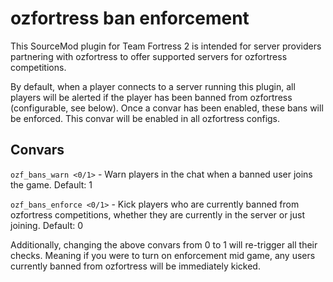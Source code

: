 # ozfortress ban enforcement

This SourceMod plugin for Team Fortress 2 is intended for server providers partnering with ozfortress to offer supported servers for ozfortress competitions.

By default, when a player connects to a server running this plugin, all players will be alerted if the player has been banned from ozfortress (configurable, see below). Once a convar has been enabled, these bans will be enforced. This convar will be enabled in all ozfortress configs.

## Convars

`ozf_bans_warn <0/1>` - Warn players in the chat when a banned user joins the game. Default: 1

`ozf_bans_enforce <0/1>` - Kick players who are currently banned from ozfortress competitions, whether they are currently in the server or just joining. Default: 0

Additionally, changing the above convars from 0 to 1 will re-trigger all their checks. Meaning if you were to turn on enforcement mid game, any users currently banned from ozfortress will be immediately kicked.